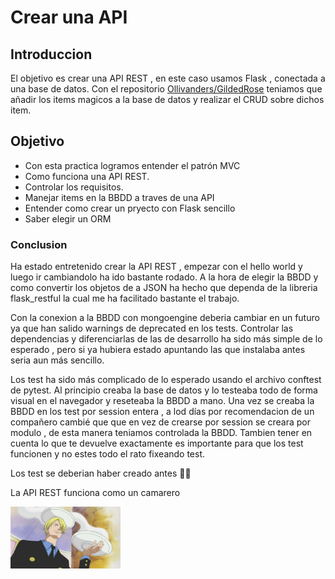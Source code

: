# Crear una API

## Introduccion

El objetivo es crear una API REST , en este caso usamos Flask , conectada a una base de datos. Con el repositorio [Ollivanders/GildedRose](https://github.com/ErikPC/DDD_Gilded_Rose) teniamos que añadir los items magicos a la base de datos y realizar el CRUD sobre dichos item.

## Objetivo

- Con esta practica logramos entender el patrón MVC
- Como funciona una API REST.
- Controlar los requisitos.
- Manejar items en la BBDD a traves de una API
- Entender como crear un pryecto con Flask sencillo
- Saber elegir un ORM

### Conclusion

Ha estado entretenido crear la API REST , empezar con el hello world y luego ir cambiandolo ha ido bastante rodado. A la hora de elegir la BBDD y como convertir los objetos de a JSON ha hecho que dependa de la libreria flask_restful la cual me ha facilitado bastante el trabajo.

Con la conexion a la BBDD con mongoengine deberia cambiar en un futuro ya que han salido warnings de deprecated en los tests. Controlar las dependencias y diferenciarlas de las de desarrollo ha sido más simple de lo esperado , pero si ya hubiera estado apuntando las que instalaba antes seria aun más sencillo.

Los test ha sido más complicado de lo esperado usando el archivo conftest de pytest. Al principio creaba la base de datos y lo testeaba todo de forma visual en el navegador y reseteaba la BBDD a mano. Una vez se creaba la BBDD en los test por session entera , a lod días por recomendacion de un compañero cambié que que en vez de crearse por session se creara por modulo , de esta manera teniamos controlada la BBDD. Tambien tener en cuenta lo que te devuelve exactamente es importante para que los test funcionen y no estes todo el rato fixeando test.

Los test se deberian haber creado antes 🤘😔

La API REST funciona como un camarero

<img src="./docs/camarero.png" width=35%>
